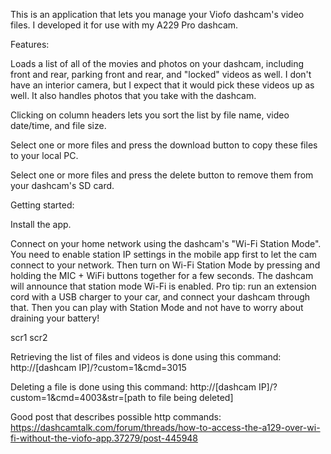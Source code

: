 This is an application that lets you manage your Viofo dashcam's video files. I developed it for use with my A229 Pro dashcam.

Features:

Loads a list of all of the movies and photos on your dashcam, including front and rear, parking front and rear, and "locked" videos as well. I don't have an interior camera, but I expect that it would pick these videos up as well. It also handles photos that you take with the dashcam.

Clicking on column headers lets you sort the list by file name, video date/time, and file size. 

Select one or more files and press the download button to copy these files to your local PC.

Select one or more files and press the delete button to remove them from your dashcam's SD card.

Getting started:

Install the app. 

Connect on your home network using the dashcam's "Wi-Fi Station Mode". You need to enable station IP settings in the mobile app first to let the cam connect to your network. Then turn on Wi-Fi Station Mode by pressing and holding the MIC + WiFi buttons together for a few seconds. The dashcam will announce that station mode Wi-Fi is enabled. Pro tip: run an extension cord with a USB charger to your car, and connect your dashcam through that. Then you can play with Station Mode and not have to worry about draining your battery!

scr1 
scr2


Retrieving the list of files and videos is done using this command:
http://[dashcam IP]/?custom=1&cmd=3015

Deleting a file is done using this command:
http://[dashcam IP]/?custom=1&cmd=4003&str=[path to file being deleted]

Good post that describes possible http commands:
https://dashcamtalk.com/forum/threads/how-to-access-the-a129-over-wi-fi-without-the-viofo-app.37279/post-445948



